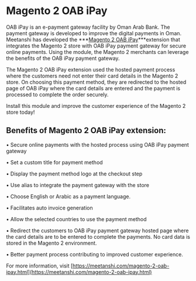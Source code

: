 # Magento 2 OAB iPay


OAB iPay is an e-payment gateway facility by Oman Arab Bank. The payment gateway is developed to improve the digital payments in Oman.
Meetanshi has developed the  ***[Magento 2 OAB iPay](https://meetanshi.com/magento-2-oab-ipay.html)***extension that integrates the Magento 2 store with OAB iPay payment gateway for secure online payments. Using the module, the Magento 2 merchants can leverage the benefits of the OAB iPay payment gateway.

The Magento 2 OAB iPay extension used the hosted payment process where the customers need not enter their card details in the Magento 2 store. On choosing this payment method, they are redirected to the hosted page of OAB iPay where the card details are entered and the payment is processed to complete the order securely.

Install this module and improve the customer experience of the Magento 2 store today!

##  Benefits of  Magento 2 OAB iPay extension:

• Secure online payments with the hosted process using OAB iPay payment gateway

• Set a custom title for payment method

• Display the payment method logo at the checkout step

• Use alias to integrate the payment gateway with the store

• Choose English or Arabic as a payment language.

• Facilitates auto invoice generation

• Allow the selected countries to use the payment method

• Redirect the customers to OAB iPay payment gateway hosted page where the card details are to be entered to complete the payments. No card data is stored in the Magento 2 environment.

• Better payment process contributing to improved customer experience.

For more information, visit [https://meetanshi.com/magento-2-oab-ipay.html](https://meetanshi.com/magento-2-oab-ipay.html)





